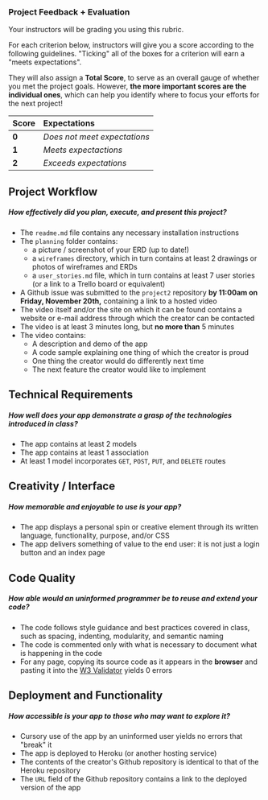 ### Project Feedback + Evaluation

Your instructors will be grading you using this rubric.

For each criterion below, instructors will give you a score according to the following guidelines. "Ticking" all of the boxes for a criterion will earn a "meets expectations".

They will also assign a **Total Score**, to serve as an overall gauge of whether you met the project goals. However, __the more important scores are the individual ones__, which can help you identify where to focus your efforts for the next project!

| Score | Expectations |
| :---- | :----------- |
| **0** | _Does not meet expectations_ |
| **1** | _Meets expectactions_ |
| **2** | _Exceeds expectations_ |

## Project Workflow
##### How effectively did you plan, execute, and present this project?
- The `readme.md` file contains any necessary installation instructions
- The `planning` folder contains:
  - a picture / screenshot of your ERD (up to date!)
  - a `wireframes` directory, which in turn contains at least 2 drawings or photos of wireframes and ERDs
  - a `user_stories.md` file, which in turn contains at least 7 user stories (or a link to a Trello board or equivalent)
- A Github issue was submitted to the `project2` repository **by 11:00am on Friday, November 20th,** containing a link to a hosted video
- The video itself and/or the site on which it can be found contains a website or e-mail address through which the creator can be contacted
- The video is at least 3 minutes long, but **no more than** 5 minutes
- The video contains:
  - A description and demo of the app
  - A code sample explaining one thing of which the creator is proud
  - One thing the creator would do differently next time
  - The next feature the creator would like to implement

## Technical Requirements
##### How well does your app demonstrate a grasp of the technologies introduced in class?
- The app contains at least 2 models
- The app contains at least 1 association
- At least 1 model incorporates `GET`, `POST`, `PUT`, and `DELETE` routes

## Creativity / Interface
##### How memorable and enjoyable to use is your app?
- The app displays a personal spin or creative element through its written language, functionality, purpose, and/or CSS
- The app delivers something of value to the end user: it is not just a login button and an index page

## Code Quality
##### How able would an uninformed programmer be to reuse and extend your code?
- The code follows style guidance and best practices covered in class, such as spacing, indenting, modularity, and semantic naming
- The code is commented only with what is necessary to document what is happening in the code
- For any page, copying its source code as it appears in the **browser** and pasting it into the [W3 Validator](http://validator.w3.org) yields 0 errors

## Deployment and Functionality
##### How accessible is your app to those who may want to explore it?
- Cursory use of the app by an uninformed user yields no errors that "break" it
- The app is deployed to Heroku (or another hosting service)
- The contents of the creator's Github repository is identical to that of the Heroku repository
- The `URL` field of the Github repository contains a link to the deployed version of the app
